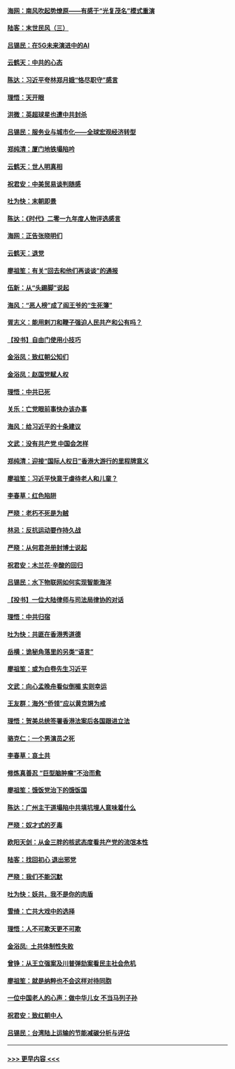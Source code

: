 #### [海网：南风吹起势燎原——有感于“光复茂名”模式重演](../pages/nsc993/n11732308.md?t=12192022) 
#### [陆客：末世民风（三）](../pages/nsc993/n11732211.md?t=12192022) 
#### [吕锡民：在5G未来演进中的AI](../pages/nsc993/n11730010.md?t=12192022) 
#### [云鹤天：中共的心态](../pages/nsc993/n11729906.md?t=12192022) 
#### [陈达：习近平夸林郑月娥“恪尽职守”感言](../pages/nsc993/n11729881.md?t=12192022) 
#### [理悟：天开眼](../pages/nsc993/n11729699.md?t=12192022) 
#### [洪微：英超球星也遭中共封杀](../pages/nsc993/n11727243.md?t=12192022) 
#### [吕锡民：服务业与城市化——全球宏观经济转型](../pages/nsc993/n11725845.md?t=12192022) 
#### [郑纯清：厦门地铁塌陷吟](../pages/nsc993/n11725813.md?t=12192022) 
#### [云鹤天：世人明真相](../pages/nsc993/n11725621.md?t=12192022) 
#### [祝君安：中美贸易谈判随感](../pages/nsc993/n11725609.md?t=12192022) 
#### [吐为快：末朝即景](../pages/nsc993/n11723365.md?t=12192022) 
#### [陈达：《时代》二零一九年度人物评选感言](../pages/nsc993/n11723337.md?t=12192022) 
#### [海网：正告张晓明们](../pages/nsc993/n11723228.md?t=12192022) 
#### [云鹤天：退党](../pages/nsc993/n11723056.md?t=12192022) 
#### [廖祖笙：有关“回去和他们再谈谈”的通报](../pages/nsc993/n11722442.md?t=12192022) 
#### [伍新：从“头踢脚”说起](../pages/nsc993/n11722429.md?t=12192022) 
#### [海风：“恶人榜”成了阎王爷的“生死簿”](../pages/nsc993/n11722272.md?t=12192022) 
#### [胥志义：能用剌刀和鞭子强迫人民共产和公有吗？](../pages/nsc993/n11720569.md?t=12192022) 
#### [【投书】自由门使用小技巧](../pages/nsc993/n11720180.md?t=12192022) 
#### [金浴凤：致红朝公知们](../pages/nsc993/n11720563.md?t=12192022) 
#### [金浴凤：赵国党赋人权](../pages/nsc993/n11720533.md?t=12192022) 
#### [理悟：中共已死](../pages/nsc993/n11720233.md?t=12192022) 
#### [关乐：亡党眼前事快办该办事](../pages/nsc993/n11719160.md?t=12192022) 
#### [海风：给习近平的十条建议](../pages/nsc993/n11717616.md?t=12192022) 
#### [文武：没有共产党 中国会怎样](../pages/nsc993/n11717584.md?t=12192022) 
#### [郑纯清：迎接“国际人权日”香港大游行的里程牌意义](../pages/nsc993/n11717417.md?t=12192022) 
#### [廖祖笙：习近平快意于虐待老人和儿童？](../pages/nsc993/n11715313.md?t=12192022) 
#### [李春草：红色陷阱](../pages/nsc993/n11715029.md?t=12192022) 
#### [严晓：老朽不死是为贼](../pages/nsc993/n11712910.md?t=12192022) 
#### [林忌：反抗运动要作持久战](../pages/nsc993/n11712623.md?t=12192022) 
#### [严晓：从何君尧册封博士说起](../pages/nsc993/n11712465.md?t=12192022) 
#### [祝君安：木兰花·辛酸的回归](../pages/nsc993/n11712381.md?t=12192022) 
#### [吕锡民：水下物联网如何实现智能海洋](../pages/nsc993/n11711158.md?t=12192022) 
#### [【投书】一位大陆律师与司法局律协的对话](../pages/nsc993/n11709675.md?t=12192022) 
#### [理悟：中共归宿](../pages/nsc993/n11710059.md?t=12192022) 
#### [吐为快：共匪在香港秀道德](../pages/nsc993/n11709979.md?t=12192022) 
#### [岳横：诡秘角落里的另类“语言”](../pages/nsc993/n11709792.md?t=12192022) 
#### [廖祖笙：或为白卷先生习近平](../pages/nsc993/n11708330.md?t=12192022) 
#### [文武：向心孟晚舟看似倒楣 实则幸运](../pages/nsc993/n11708236.md?t=12192022) 
#### [王友群：海外“侨领”应以黄克锵为戒](../pages/nsc993/n11706176.md?t=12192022) 
#### [理悟：贺美总统签署香港法案后各国跟进立法](../pages/nsc993/n11706853.md?t=12192022) 
#### [骆克仁：一个男演员之死](../pages/nsc993/n11706677.md?t=12192022) 
#### [李春草：哀土共](../pages/nsc993/n11706255.md?t=12192022) 
#### [修炼真善忍 “巨型脑肿瘤”不治而愈](../pages/nsc993/n11705340.md?t=12192022) 
#### [廖祖笙：饿饭党治下的饿饭国](../pages/nsc993/n11705085.md?t=12192022) 
#### [陈达：广州主干道塌陷中共填坑埋人意味着什么](../pages/nsc993/n11705046.md?t=12192022) 
#### [严晓：奴才式的歹毒](../pages/nsc993/n11704826.md?t=12192022) 
#### [欧阳天剑：从金三胖的核武态度看共产党的流氓本性](../pages/nsc993/n11702238.md?t=12192022) 
#### [陆客：找回初心 退出邪党](../pages/nsc993/n11702213.md?t=12192022) 
#### [严晓：我们不能沉默](../pages/nsc993/n11702110.md?t=12192022) 
#### [吐为快：妖共，我不是你的肉盾](../pages/nsc993/n11701366.md?t=12192022) 
#### [雪绮：亡共大戏中的选择](../pages/nsc993/n11699922.md?t=12192022) 
#### [理悟：人不可欺天更不可欺](../pages/nsc993/n11699657.md?t=12192022) 
#### [金浴凤:  土共体制性失败](../pages/nsc993/n11699361.md?t=12192022) 
#### [曾铮：从王立强案及川普弹劾案看民主社会危机](../pages/nsc993/n11699318.md?t=12192022) 
#### [廖祖笙：就是纳粹也不会这样对待同胞](../pages/nsc993/n11697658.md?t=12192022) 
#### [一位中国老人的心声：做中华儿女 不当马列子孙](../pages/nsc993/n11697525.md?t=12192022) 
#### [祝君安：致红朝中人](../pages/nsc993/n11697518.md?t=12192022) 
#### [吕锡民：台湾陆上运输的节能减碳分析与评估](../pages/nsc993/n11694983.md?t=12192022) 

----
#### [ >>> 更早内容 <<< ](../indexes/nsc993-earlier.md)
